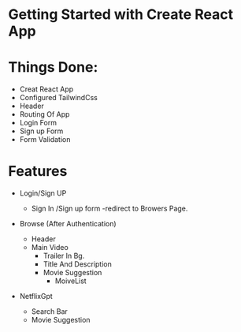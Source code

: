 # Getting Started with Create React App

# Things Done:
- Creat React App
- Configured TailwindCss
- Header
- Routing Of App
- Login Form
- Sign up Form
- Form Validation






# Features
- Login/Sign UP
     - Sign In /Sign up form
     -redirect to Browers Page.

- Browse (After Authentication)
  - Header
  - Main Video
     - Trailer In Bg.
     - Title And Description
     - Movie Suggestion
       - MoiveList

- NetflixGpt
  - Search Bar
  - Movie Suggestion